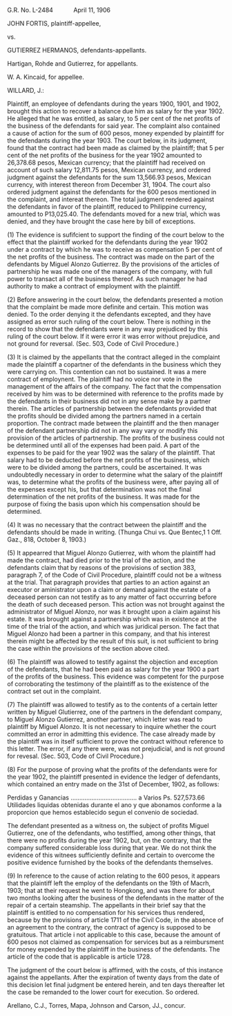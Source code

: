G.R. No. L-2484            April 11, 1906

  

JOHN FORTIS, plaintiff-appellee,

vs.

GUTIERREZ HERMANOS, defendants-appellants.

  

Hartigan, Rohde and Gutierrez, for appellants.

W. A. Kincaid, for appellee.

  

WILLARD, J.:

  

Plaintiff, an employee of defendants during the years 1900, 1901, and 1902, brought this action to recover a balance due him as salary for the year 1902. He alleged that he was entitled, as salary, to 5 per cent of the net profits of the business of the defendants for said year. The complaint also contained a cause of action for the sum of 600 pesos, money expended by plaintiff for the defendants during the year 1903. The court below, in its judgment, found that the contract had been made as claimed by the plaintiff; that 5 per cent of the net profits of the business for the year 1902 amounted to 26,378.68 pesos, Mexican currency; that the plaintiff had received on account of such salary 12,811.75 pesos, Mexican currency, and ordered judgment against the defendants for the sum 13,566.93 pesos, Mexican currency, with interest thereon from December 31, 1904. The court also ordered judgment against the defendants for the 600 pesos mentioned in the complaint, and intereat thereon. The total judgment rendered against the defendants in favor of the plaintiff, reduced to Philippine currency, amounted to P13,025.40. The defendants moved for a new trial, which was denied, and they have brought the case here by bill of exceptions.

  

(1) The evidence is sufifcient to support the finding of the court below to the effect that the plaintiff worked for the defendants during the year 1902 under a contract by which he was to receive as compensation 5 per cent of the net profits of the business. The contract was made on the part of the defendants by Miguel Alonzo Gutierrez. By the provisions of the articles of partnership he was made one of the managers of the company, with full power to transact all of the business thereof. As such manager he had authority to make a contract of employment with the plaintiff.

  

(2) Before answering in the court below, the defendants presented a motion that the complaint be made more definite and certain. This motion was denied. To the order denying it the defendants excepted, and they have assigned as error such ruling of the court below. There is nothing in the record to show that the defendants were in any way prejudiced by this ruling of the court below. If it were error it was error without prejudice, and not ground for reversal. (Sec. 503, Code of Civil Procedure.)

  

(3) It is claimed by the appellants that the contract alleged in the complaint made the plaintiff a copartner of the defendants in the business which they were carrying on. This contention can not bo sustained. It was a mere contract of employnent. The plaintiff had no voice nor vote in the management of the affairs of the company. The fact that the compensation received by him was to be determined with reference to the profits made by the defendants in their business did not in any sense make by a partner therein. The articles of partnership between the defendants provided that the profits should be divided among the partners named in a certain proportion. The contract made between the plaintiff and the then manager of the defendant partnership did not in any way vary or modify this provision of the articles of partnership. The profits of the business could not be determined until all of the expenses had been paid. A part of the expenses to be paid for the year 1902 was the salary of the plaintiff. That salary had to be deducted before the net profits of the business, which were to be divided among the partners, could be ascertained. It was undoubtedly necessary in order to determine what the salary of the plaintiff was, to determine what the profits of the business were, after paying all of the expenses except his, but that determination was not the final determination of the net profits of the business. It was made for the purpose of fixing the basis upon which his compensation should be determined.

  

(4) It was no necessary that the contract between the plaintiff and the defendants should be made in writing. (Thunga Chui vs. Que Bentec,1 1 Off. Gaz., 818, October 8, 1903.)

  

(5) It appearred that Miguel Alonzo Gutierrez, with whom the plaintiff had made the contract, had died prior to the trial of the action, and the defendants claim that by reasons of the provisions of section 383, paragraph 7, of the Code of Civil Procedure, plaintiff could not be a witness at the trial. That paragraph provides that parties to an action against an executor or aministrator upon a claim or demand against the estate of a deceased person can not testify as to any matter of fact occurring before the death of such deceased person. This action was not brought against the administrator of Miguel Alonzo, nor was it brought upon a claim against his estate. It was brought against a partnership which was in existence at the time of the trial of the action, and which was juridical person. The fact that Miguel Alonzo had been a partner in this company, and that his interest therein might be affected by the result of this suit, is not sufficient to bring the case within the provisions of the section above cited.

  

(6) The plaintiff was allowed to testify against the objection and exception of the defendants, that he had been paid as salary for the year 1900 a part of the profits of the business. This evidence was competent for the purpose of corroborating the testimony of the plaintiff as to the existence of the contract set out in the complaint.

  

(7) The plaintiff was allowed to testify as to the contents of a certain letter written by Miguel Glutierrez, one of the partners in the defendant company, to Miguel Alonzo Gutierrez, another partner, which letter was read to plaintiff by Miguel Alonzo. It is not necessary to inquire whether the court committed an error in admitting this evidence. The case already made by the plaintiff was in itself sufficient to prove the contract without reference to this letter. The error, if any there were, was not prejudicial, and is not ground for revesal. (Sec. 503, Code of Civil Procedure.)

  

(8) For the purpose of proving what the profits of the defendants were for the year 1902, the plaintiff presented in evidence the ledger of defendants, which contained an entry made on the 31st of December, 1902, as follows:

  

Perdidas y Ganancias ...................................... a Varios Ps. 527,573.66 Utilidades liquidas obtenidas durante el ano y que abonamos conforme a la proporcion que hemos establecido segun el convenio de sociedad.

  

The defendant presented as a witness on, the subject of profits Miguel Gutierrez, one of the defendants, who testiffied, among other things, that there were no profits during the year 1902, but, on the contrary, that the company suffered considerable loss during that year. We do not think the evidence of this witnees sufficiently definite and certain to overcome the positive evidence furnished by the books of the defendants themselves.

  

(9) In reference to the cause of action relating to the 600 pesos, it appears that the plaintiff left the employ of the defendants on the 19th of Macrh, 1903; that at their request he went to Hongkong, and was there for about two months looking after the business of the defendants in the matter of the repair of a certain steamship. The appellants in their brief say that the plaintiff is entitled to no compensation for his services thus rendered, because by the provisions of article 1711 of the Civil Code, in the absence of an agreement to the contrary, the contract of agency is supposed to be gratuitous. That article i not applicable to this case, because the amount of 600 pesos not claimed as compensation for services but as a reimbursment for money expended by the plaintiff in the business of the defendants. The article of the code that is applicable is article 1728.

  

The judgment of the court below is affirmed, with the costs, of this instance against the appellants. After the expiration of twenty days from the date of this decision let final judgment be entered herein, and ten days thereafter let the case be remanded to the lower court for execution. So ordered.

  

Arellano, C.J., Torres, Mapa, Johnson and Carson, JJ., concur.